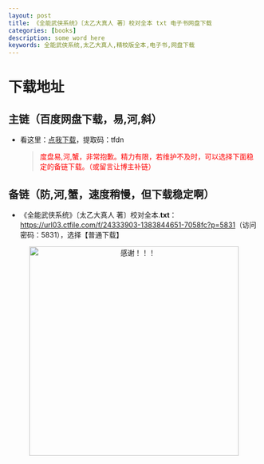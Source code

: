 ```yaml
---
layout: post
title: 《全能武侠系统》〔太乙大真人 著〕校对全本 txt 电子书网盘下载
categories: [books]
description: some word here
keywords: 全能武侠系统,太乙大真人,精校版全本,电子书,网盘下载
---
```


# 下载地址

## 主链（百度网盘下载，易,河,斜）

- 看这里：[点我下载](https://pan.baidu.com/s/1iMXUbSbtZQZjDcqDmnWUyw?pwd=tfdn)，提取码：tfdn

  > <p style="color:red" >度盘易,河,蟹，非常抱歉。精力有限，若维护不及时，可以选择下面稳定的备链下载。（或留言让博主补链）</p>

## 备链（防,河,蟹，速度稍慢，但下载稳定啊）

- 《全能武侠系统》〔太乙大真人 著〕校对全本.**txt**：<https://url03.ctfile.com/f/24333903-1383844651-7058fc?p=5831>（访问密码：5831），选择【普通下载】

<div align="center"><img src="https://pic.imgdb.cn/item/6707df6bd29ded1a8ce37031.gif" alt="感谢！！！" width="420px" height="auto"/></div>
